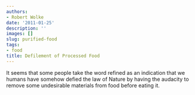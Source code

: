 ```yaml
---
authors:
- Robert Wolke
date: '2011-01-25'
description: ''
images: []
slug: purified-food
tags:
- food
title: Defilement of Processed Food
---
```


It seems that some people take the word refined as an indication that we humans have somehow defied the law of Nature by having the audacity to remove some undesirable materials from food before eating it.